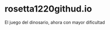 # rosetta1220githud.io
El juego del dinosario, ahora con mayor dificultad
<!DOCTYPE html>
<html lang="en">
<head>
    <meta charset="UTF-8">
    <meta http-equiv="X-UA-Compatible" content="IE=edge">
    <meta name="viewport" content="width=device-width, initial-scale=1.0">
    <title>Dino Game</title>
    <style>

#restart-message {
            background-color: #f2f2f2;
            padding: 10px 20px;
            border-radius: 10px;
            box-shadow: 0 4px 8px rgba(0, 0, 0, 0.1);
            display: inline-block;
        }

        #restart-message::before {
            content: "Ctrl + R para reiniciar";
            display: block;
            font-size: 18px;
            color: #333;
            margin-bottom: 10px;
        }

#creditos {
            position: fixed;
            bottom: 10px;
            right: 10px;
            font-size: 12px;
            color: gray;
        }

#instrucciones {
            position: fixed;
            bottom: 20px;
            width: 100%;
            text-align: center;
            font-size: 30px;
            color: rgb(19, 17, 17);
        }


       
#titulo {
            text-align: center;
            font-size: 24px;
            font-weight: bold;
            margin-top: 50px;
            padding: 10px; 
            border-radius: 5px;
            animation: cambioColor 3s linear infinite; 
            background-color: white; 
        }

        /* Animación para cambiar los colores */
        @keyframes cambioColor {
            0% { color: red; }
            16.7% { color: orange; }
            33.3% { color: yellow; }
            50% { color: green; }
            66.7% { color: blue; }
            83.3% { color: indigo; }
            100% { color: violet; }
        }

* {
    padding: 0;
    margin: 0;
}

body{
    background-color: #add8e6; 
    margin: 0; 
    padding: 0; 
    overflow: hidden;}

.contenedor {
    width: 920px;
    height: 280px;
    margin: 0 auto;
    
    position: relative;

    background: linear-gradient(#b7d6c7, transparent) #ffe2d1;/*linear-gradient(#90ebff, white);*/
    transition: background-color 1s linear;
    overflow: hidden;
}

.mediodia {
    background-color: #ffdcf3;
}

.tarde {
    background-color: #ffadad;
}

.noche {
    background-color: #aca8c7;
}

.dino {
    width: 84px;
    height: 84px;

    position: absolute;
    bottom: 22px;
    left: 42px;
    z-index: 2;

    background: url(dino.png) repeat-x 0px 0px;
    background-size: 336px 84px;
    background-position-x: 0px;

}

.dino-corriendo {
    animation: animarDino 0.25s steps(2) infinite;
}
.dino-estrellado {
    background-position-x: -252px;
}

.suelo {
    width: 200%;
    height: 42px;

    position: absolute;
    bottom: 0;
    left: 0;

    background: url(suelo.png) repeat-x 0px 0px;
    background-size: 50% 42px;

}

.cactus{
    width: 46px;
    height: 96px;

    position: absolute;
    bottom: 16px;
    left: 600px;
    z-index: 1;

    background: url(cactus1.png) no-repeat;
}
.cactus2{
    width: 98px;
    height: 66px;

    background: url(cactus2.png) no-repeat;
}

.nube{
    width: 92px;
    height: 26px;

    position: absolute;
    z-index: 0;

    background: url(nube.png) no-repeat;
    background-size: 92px 26px;
}

.score{
    width: 100px;
    height: 30px;

    position: absolute;
    top: 5px;
    right: 15px;
    z-index: 10;

    color: #d48871;
    font-family: Verdana;
    font-size: 30px;
    font-weight: bold;
    text-align: right;
}

.game-over{
    display: none;

    position: absolute;
    width: 100%;


    text-align: center;
    color: #7e928b;
    font-size: 30px;
    font-family: Verdana;
    font-weight: 700;
}

@keyframes animarDino{
    from{
        background-position-x: -84px;
    }
    to{
        background-position-x: -252px;
    }
}

 
  
    </style>
</head>
<body>

    <div id="restart-message"></div>

    <div id="creditos">Creado por el grupo #1</div>

    <div id="instrucciones">Pulse la tecla "Espacio" para jugar</div>
   

    <div id="titulo">Dino Game: Extreme Difficulty</div>

    <div class="contenedor">

        <div class="suelo"></div>
        
        <div class="dino dino-corriendo"></div>

        <div class="score">0</div>

    </div>

    <div class="game-over">GAME OVER</div>
    


<script>

//****** GAME LOOP ********//


var time = new Date();
var deltaTime = 0;

if(document.readyState === "complete" || document.readyState === "interactive"){
    setTimeout(Init, 1);
}else{
    document.addEventListener("DOMContentLoaded", Init); 
}

function Init() {
    time = new Date();
    Start();
    Loop();
}

function Loop() {
    deltaTime = (new Date() - time) / 1000;
    time = new Date();
    Update();
    requestAnimationFrame(Loop);
}

//****** GAME LOGIC ********//

var sueloY = 22;
var velY = 0;
var impulso = 900;
var gravedad = 2500;

var dinoPosX = 42;
var dinoPosY = sueloY; 

var sueloX = 0;
var velEscenario = 1280/3;
var gameVel = 1;
var score = 0;

var parado = false;
var saltando = false;

var tiempoHastaObstaculo = 2;
var tiempoObstaculoMin = 0.7;
var tiempoObstaculoMax = 1.8;
var obstaculoPosY = 16;
var obstaculos = [];

var tiempoHastaNube = 0.5;
var tiempoNubeMin = 0.7;
var tiempoNubeMax = 2.7;
var maxNubeY = 270;
var minNubeY = 100;
var nubes = [];
var velNube = 0.5;

var contenedor;
var dino;
var textoScore;
var suelo;
var gameOver;

function Start() {
    gameOver = document.querySelector(".game-over");
    suelo = document.querySelector(".suelo");
    contenedor = document.querySelector(".contenedor");
    textoScore = document.querySelector(".score");
    dino = document.querySelector(".dino");
    document.addEventListener("keydown", HandleKeyDown);
}

function Update() {
    if(parado) return;
    
    MoverDinosaurio();
    MoverSuelo();
    DecidirCrearObstaculos();
    DecidirCrearNubes();
    MoverObstaculos();
    MoverNubes();
    DetectarColision();

    velY -= gravedad * deltaTime;
}

function HandleKeyDown(ev){
    if(ev.keyCode == 32){
        Saltar();
    }
}

function Saltar(){
    if(dinoPosY === sueloY){
        saltando = true;
        velY = impulso;
        dino.classList.remove("dino-corriendo");
    }
}

function MoverDinosaurio() {
    dinoPosY += velY * deltaTime;
    if(dinoPosY < sueloY){
        
        TocarSuelo();
    }
    dino.style.bottom = dinoPosY+"px";
}

function TocarSuelo() {
    dinoPosY = sueloY;
    velY = 0;
    if(saltando){
        dino.classList.add("dino-corriendo");
    }
    saltando = false;
}

function MoverSuelo() {
    sueloX += CalcularDesplazamiento();
    suelo.style.left = -(sueloX % contenedor.clientWidth) + "px";
}

function CalcularDesplazamiento() {
    return velEscenario * deltaTime * gameVel;
}

function Estrellarse() {
    dino.classList.remove("dino-corriendo");
    dino.classList.add("dino-estrellado");
    parado = true;
}

function DecidirCrearObstaculos() {
    tiempoHastaObstaculo -= deltaTime;
    if(tiempoHastaObstaculo <= 0) {
        CrearObstaculo();
    }
}

function DecidirCrearNubes() {
    tiempoHastaNube -= deltaTime;
    if(tiempoHastaNube <= 0) {
        CrearNube();
    }
}

function CrearObstaculo() {
    var obstaculo = document.createElement("div");
    contenedor.appendChild(obstaculo);
    obstaculo.classList.add("cactus");
    if(Math.random() > 0.5) obstaculo.classList.add("cactus2");
    obstaculo.posX = contenedor.clientWidth;
    obstaculo.style.left = contenedor.clientWidth+"px";

    obstaculos.push(obstaculo);
    tiempoHastaObstaculo = tiempoObstaculoMin + Math.random() * (tiempoObstaculoMax-tiempoObstaculoMin) / gameVel;
}

function CrearNube() {
    var nube = document.createElement("div");
    contenedor.appendChild(nube);
    nube.classList.add("nube");
    nube.posX = contenedor.clientWidth;
    nube.style.left = contenedor.clientWidth+"px";
    nube.style.bottom = minNubeY + Math.random() * (maxNubeY-minNubeY)+"px";
    
    nubes.push(nube);
    tiempoHastaNube = tiempoNubeMin + Math.random() * (tiempoNubeMax-tiempoNubeMin) / gameVel;
}

function MoverObstaculos() {
    for (var i = obstaculos.length - 1; i >= 0; i--) {
        if(obstaculos[i].posX < -obstaculos[i].clientWidth) {
            obstaculos[i].parentNode.removeChild(obstaculos[i]);
            obstaculos.splice(i, 1);
            GanarPuntos();
        }else{
            obstaculos[i].posX -= CalcularDesplazamiento();
            obstaculos[i].style.left = obstaculos[i].posX+"px";
        }
    }
}

function MoverNubes() {
    for (var i = nubes.length - 1; i >= 0; i--) {
        if(nubes[i].posX < -nubes[i].clientWidth) {
            nubes[i].parentNode.removeChild(nubes[i]);
            nubes.splice(i, 1);
        }else{
            nubes[i].posX -= CalcularDesplazamiento() * velNube;
            nubes[i].style.left = nubes[i].posX+"px";
        }
    }
}

function GanarPuntos() {
    score++;
    textoScore.innerText = score;
    if(score == 5){
        gameVel = 1.5;
        contenedor.classList.add("mediodia");
    }else if(score == 10) {
        gameVel = 2;
        contenedor.classList.add("tarde");
    } else if(score == 20) {
        gameVel = 3;
        contenedor.classList.add("noche");
    }
    suelo.style.animationDuration = (3/gameVel)+"s";
}

function GameOver() {
    Estrellarse();
    gameOver.style.display = "block";
}

function DetectarColision() {
    for (var i = 0; i < obstaculos.length; i++) {
        if(obstaculos[i].posX > dinoPosX + dino.clientWidth) {
            //EVADE
            break; //al estar en orden, no puede chocar con más
        }else{
            if(IsCollision(dino, obstaculos[i], 10, 30, 15, 20)) {
                GameOver();
            }
        }
    }
}

function IsCollision(a, b, paddingTop, paddingRight, paddingBottom, paddingLeft) {
    var aRect = a.getBoundingClientRect();
    var bRect = b.getBoundingClientRect();

    return !(
        ((aRect.top + aRect.height - paddingBottom) < (bRect.top)) ||
        (aRect.top + paddingTop > (bRect.top + bRect.height)) ||
        ((aRect.left + aRect.width - paddingRight) < bRect.left) ||
        (aRect.left + paddingLeft > (bRect.left + bRect.width))
    
    );
   
}    
</script>
</body>
</html>
